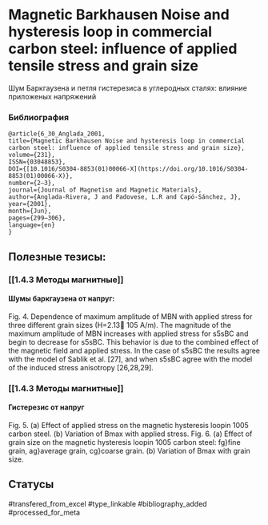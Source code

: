 # Magnetic Barkhausen Noise and hysteresis loop in commercial carbon steel: influence of applied tensile stress and grain size

Шум Баркгаузена и петля гистерезиса в углеродных сталях: влияние приложеных напряжений

### Библиография
```
@article{6_30_Anglada_2001,
title={Magnetic Barkhausen Noise and hysteresis loop in commercial carbon steel: influence of applied tensile stress and grain size},
volume={231},
ISSN={03048853},
DOI={[10.1016/S0304-8853(01)00066-X](https://doi.org/10.1016/S0304-8853(01)00066-X)},
number={2–3},
journal={Journal of Magnetism and Magnetic Materials},
author={Anglada-Rivera, J and Padovese, L.R and Capó-Sánchez, J},
year={2001},
month={Jun},
pages={299–306},
language={en}
}
```

## Полезные тезисы:
### [[1.4.3 Методы магнитные]]
#### Шумы баркгаузена от напруг:
Fig. 4. Dependence of maximum amplitude of MBN with
applied stress for three different grain sizes (H=2.13
105 A/m).
The magnitude of the maximum amplitude of
MBN increases with applied stress for s5sBC and
begin to decrease for s5sBC. This behavior is due
to the combined effect of the magnetic field and
applied stress. In the case of s5sBC the results
agree with the model of Sablik et al. [27], and when
s5sBC agree with the model of the induced stress
anisotropy [26,28,29].

### [[1.4.3 Методы магнитные]]
#### Гистерезис от напруг
Fig. 5. (a) Effect of applied stress on the magnetic hysteresis
loopin 1005 carbon steel. (b) Variation of Bmax with applied
stress.
Fig. 6. (a) Effect of grain size on the magnetic hysteresis loopin
1005 carbon steel: fg}fine grain, ag}average grain, cg}coarse
grain. (b) Variation of Bmax with grain size.


## Статусы
#transfered_from_excel 
#type_linkable 
#bibliography_added
#processed_for_meta
